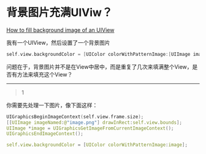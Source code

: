 # 背景图片充满UIViw？
[How to fill background image of an UIView](https://stackoverflow.com/questions/8077740/how-to-fill-background-image-of-an-uiview)

我有一个UIView，然后设置了一个背景图片

```c
self.view.backgroundColor = [UIColor colorWithPatternImage:[UIImage imageNamed:@"sfond-appz.png"]];
```

问题在于，背景图片并不是在View中居中，而是重复了几次来填满整个View，是否有方法来填充这个View？

___



> 1

你需要先处理一下图片，像下面这样：

```c
UIGraphicsBeginImageContext(self.view.frame.size);
[[UIImage imageNamed:@"image.png"] drawInRect:self.view.bounds];
UIImage *image = UIGraphicsGetImageFromCurrentImageContext();
UIGraphicsEndImageContext();

self.view.backgroundColor = [UIColor colorWithPatternImage:image];
```